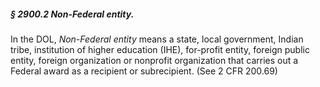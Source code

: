 ##### § 2900.2 Non-Federal entity. #####

In the DOL, *Non-Federal entity* means a state, local government, Indian tribe, institution of higher education (IHE), for-profit entity, foreign public entity, foreign organization or nonprofit organization that carries out a Federal award as a recipient or subrecipient. (See 2 CFR 200.69)